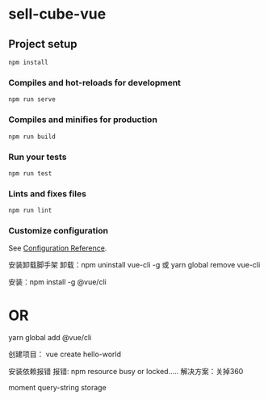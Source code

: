 # sell-cube-vue

## Project setup
```
npm install
```

### Compiles and hot-reloads for development
```
npm run serve
```

### Compiles and minifies for production
```
npm run build
```

### Run your tests
```
npm run test
```

### Lints and fixes files
```
npm run lint
```

### Customize configuration
See [Configuration Reference](https://cli.vuejs.org/config/).



安装卸载脚手架
卸载：npm uninstall vue-cli -g 或 yarn global remove vue-cli

安装：npm install -g @vue/cli
# OR
yarn global add @vue/cli

创建项目：
vue create hello-world


安装依赖报错
报错: npm resource busy or locked.....
解决方案：关掉360


moment
query-string
storage